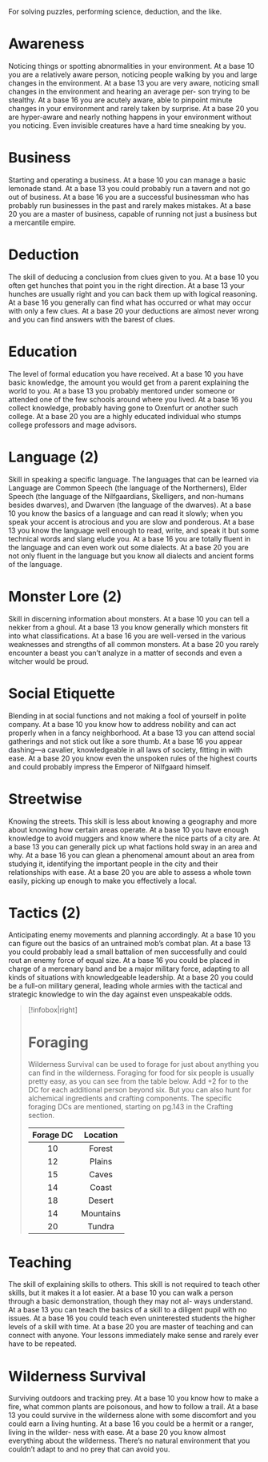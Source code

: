 For solving puzzles, performing science, deduction, and the like.

  # Awareness
 Noticing things or spotting abnormalities in your environment. At a base 10 you are a relatively aware person, noticing people walking by you and large changes in the environment. At a base 13 you are very aware, noticing small changes in the environment and hearing an average per- son trying to be stealthy. At a base 16 you are acutely aware, able to pinpoint minute changes in your environment and rarely taken by surprise. At a base 20 you are hyper-aware and nearly nothing happens in your environment without you noticing. Even invisible creatures have a hard time sneaking by you.

# Business
Starting and operating a business. At a base 10 you can manage a basic lemonade stand. At a base 13 you could probably run a tavern and not go out of business. At a base 16 you are a successful businessman who has probably run businesses in the past and rarely makes mistakes. At a base 20 you are a master of business, capable of running not just a business but a mercantile empire.

# Deduction
The skill of deducing a conclusion from clues given to you. At a base 10 you often get hunches that point you in the right direction. At a base 13 your hunches are usually right and you can back them up with logical reasoning. At a base 16 you generally can find what has occurred or what may occur with only a few clues. At a base 20 your deductions are almost never wrong and you can find answers with the barest of clues.

# Education
The level of formal education you have received. At a base 10 you have basic knowledge, the amount you would get from a parent explaining the world to you. At a base 13 you probably mentored under someone or attended one of the few schools around where you lived. At a base 16 you collect knowledge, probably having gone to Oxenfurt or another such college. At a base 20 you are a highly educated individual who stumps college professors and mage advisors.
# Language (2)
Skill in speaking a specific language. The languages that can be learned via Language are Common Speech (the language of the Northerners), Elder Speech (the language of the Nilfgaardians, Skelligers, and non-humans besides dwarves), and Dwarven (the language of the dwarves). At a base 10 you know the basics of a language and can read it slowly; when you speak your accent is atrocious and you are slow and ponderous. At a base 13 you know the language well enough to read, write, and speak it but some technical words and slang elude you. At a base 16 you are totally fluent in the language and can even work out some dialects. At a base 20 you are not only fluent in the language but you know all dialects and ancient forms of the language.

# Monster Lore (2)
Skill in discerning information about monsters. At a base 10 you can tell a nekker from a ghoul. At a base 13 you know generally which monsters fit into what classifications. At a base 16 you are well-versed in the various weaknesses and strengths of all common monsters. At a base 20 you rarely encounter a beast you can’t analyze in a matter of seconds and even a witcher would be proud.
# Social Etiquette
Blending in at social functions and not making a fool of yourself in polite company. At a base 10 you know how to address nobility and can act properly when in a fancy neighborhood. At a base 13 you can attend social gatherings and not stick out like a sore thumb. At a base 16 you appear dashing—a cavalier, knowledgeable in all laws of society, fitting in with ease. At a base 20 you know even the unspoken rules of the highest courts and could probably impress the Emperor of Nilfgaard himself.
# Streetwise
Knowing the streets. This skill is less about knowing a geography and more about knowing how certain areas operate. At a base 10 you have enough knowledge to avoid muggers and know where the nice parts of a city are. At a base 13 you can generally pick up what factions hold sway in an area and why. At a base 16 you can glean a phenomenal amount about an area from studying it, identifying the important people in the city and their relationships with ease. At a base 20 you are able to assess a whole town easily, picking up enough to make you effectively a local.
# Tactics (2)
Anticipating enemy movements and planning accordingly. At a base 10 you can figure out the basics of an untrained mob’s combat plan. At a base 13 you could probably lead a small battalion of men successfully and could rout an enemy force of equal size. At a base 16 you could be placed in charge of a mercenary band and be a major military force, adapting to all kinds of situations with knowledgeable leadership. At a base 20 you could be a full-on military general, leading whole armies with the tactical and strategic knowledge to win the day against even unspeakable odds.
>[!infobox|right]
># Foraging
>Wilderness Survival can be used to forage for just about anything you can find in the wilderness. Foraging for food for six people is usually pretty easy, as you can see from the table below. Add +2 for to the DC for each additional person beyond six. But you can also hunt for alchemical ingredients and crafting components. The specific foraging DCs are mentioned, starting on pg.143 in the Crafting section.
>
>|Forage DC|Location|
>|:---:|:---:|
>|10|Forest|
>|12|Plains|
>|15|Caves|
>|14|Coast|
>|18|Desert|
>|14|Mountains|
>|20|Tundra|

# Teaching
The skill of explaining skills to others. This skill is not required to teach other skills, but it makes it a lot easier. At a base 10 you can walk a person through a basic demonstration, though they may not al- ways understand. At a base 13 you can teach the basics of a skill to a diligent pupil with no issues. At a base 16 you could teach even uninterested students the higher levels of a skill with time. At a base 20 you are master of teaching and can connect with anyone. Your lessons immediately make sense and rarely ever have to be repeated.
# Wilderness Survival
Surviving outdoors and tracking prey. At a base 10 you know how to make a fire, what common plants are poisonous, and how to follow a trail. At a base 13 you could survive in the wilderness alone with some discomfort and you could earn a living hunting. At a base 16 you could be a hermit or a ranger, living in the wilder- ness with ease. At a base 20 you know almost everything about the wilderness. There’s no natural environment that you couldn’t adapt to and no prey that can avoid you.